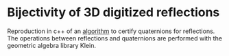 # Bijectivity of 3D digitized reflections 
Reproduction in c++ of an [algorithm](https://github.com/copyme/BijectiveDigitizedRigidMotions) to certify quaternions for reflections. The operations between reflections and quaternions are performed with the geometric algebra library Klein. 
